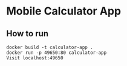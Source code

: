 # Mobile Calculator App

## How to run

	docker build -t calculator-app .
	docker run -p 49650:80 calculator-app
	Visit localhost:49650 
	

